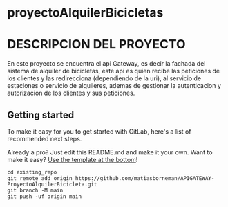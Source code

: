 # proyectoAlquilerBicicletas

# DESCRIPCION DEL PROYECTO

En este proyecto se encuentra el api Gateway, es decir la fachada del sistema de alquiler de bicicletas, este api es quien
recibe las peticiones de los clientes y las redirecciona (dependiendo de la uri), al servicio de estaciones o servicio de alquileres,
ademas de gestionar la autenticacion y autorizacion de los clientes y sus peticiones.

## Getting started

To make it easy for you to get started with GitLab, here's a list of recommended next steps.

Already a pro? Just edit this README.md and make it your own. Want to make it easy? [Use the template at the bottom](#editing-this-readme)!


```
cd existing_repo
git remote add origin https://github.com/matiasborneman/APIGATEWAY-ProyectoAlquilerBicicleta.git
git branch -M main
git push -uf origin main
```
